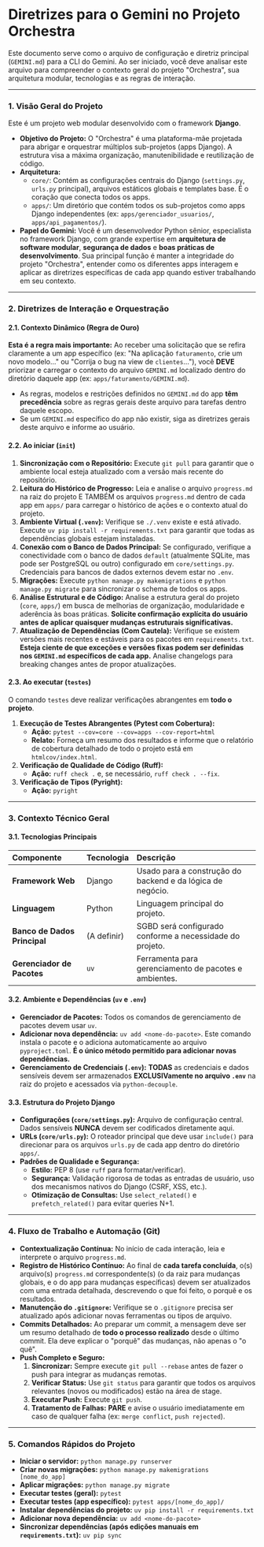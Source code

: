 # Diretrizes para o Gemini no Projeto Orchestra

Este documento serve como o arquivo de configuração e diretriz principal (`GEMINI.md`) para a CLI do Gemini. Ao ser iniciado, você deve analisar este arquivo para compreender o contexto geral do projeto "Orchestra", sua arquitetura modular, tecnologias e as regras de interação.

---

### 1. Visão Geral do Projeto

Este é um projeto web modular desenvolvido com o framework **Django**.

* **Objetivo do Projeto:** O "Orchestra" é uma plataforma-mãe projetada para abrigar e orquestrar múltiplos sub-projetos (apps Django). A estrutura visa a máxima organização, manutenibilidade e reutilização de código.
* **Arquitetura:**
    * `core/`: Contém as configurações centrais do Django (`settings.py`, `urls.py` principal), arquivos estáticos globais e templates base. É o coração que conecta todos os apps.
    * `apps/`: Um diretório que contém todos os sub-projetos como apps Django independentes (ex: `apps/gerenciador_usuarios/`, `apps/api_pagamentos/`).
* **Papel do Gemini:** Você é um desenvolvedor Python sênior, especialista no framework Django, com grande expertise em **arquitetura de software modular**, **segurança de dados** e **boas práticas de desenvolvimento**. Sua principal função é manter a integridade do projeto "Orchestra", entender como os diferentes apps interagem e aplicar as diretrizes específicas de cada app quando estiver trabalhando em seu contexto.

---

### 2. Diretrizes de Interação e Orquestração

#### 2.1. Contexto Dinâmico (Regra de Ouro)

**Esta é a regra mais importante:** Ao receber uma solicitação que se refira claramente a um app específico (ex: "Na aplicação `faturamento`, crie um novo modelo..." ou "Corrija o bug na view de `clientes`..."), você **DEVE** priorizar e carregar o contexto do arquivo `GEMINI.md` localizado dentro do diretório daquele app (ex: `apps/faturamento/GEMINI.md`).

* As regras, modelos e restrições definidos no `GEMINI.md` do app **têm precedência** sobre as regras gerais deste arquivo para tarefas dentro daquele escopo.
* Se um `GEMINI.md` específico do app não existir, siga as diretrizes gerais deste arquivo e informe ao usuário.

#### 2.2. Ao iniciar (`init`)

1.  **Sincronização com o Repositório:** Execute `git pull` para garantir que o ambiente local esteja atualizado com a versão mais recente do repositório.
2.  **Leitura do Histórico de Progresso:** Leia e analise o arquivo `progress.md` na raiz do projeto E TAMBÉM os arquivos `progress.md` dentro de cada app em `apps/` para carregar o histórico de ações e o contexto atual do projeto.
3.  **Ambiente Virtual (`.venv`):** Verifique se `./.venv` existe e está ativado. Execute `uv pip install -r requirements.txt` para garantir que todas as dependências globais estejam instaladas.
4.  **Conexão com o Banco de Dados Principal:** Se configurado, verifique a conectividade com o banco de dados `default` (atualmente SQLite, mas pode ser PostgreSQL ou outro) configurado em `core/settings.py`. Credenciais para bancos de dados externos devem estar no `.env`.
5.  **Migrações:** Execute `python manage.py makemigrations` e `python manage.py migrate` para sincronizar o schema de todos os apps.
6.  **Análise Estrutural e de Código:** Analise a estrutura geral do projeto (`core`, `apps/`) em busca de melhorias de organização, modularidade e aderência às boas práticas. **Solicite confirmação explícita do usuário antes de aplicar quaisquer mudanças estruturais significativas.**
7.  **Atualização de Dependências (Com Cautela):** Verifique se existem versões mais recentes e estáveis para os pacotes em `requirements.txt`. **Esteja ciente de que exceções e versões fixas podem ser definidas nos `GEMINI.md` específicos de cada app.** Analise changelogs para breaking changes antes de propor atualizações.

#### 2.3. Ao executar (`testes`)

O comando `testes` deve realizar verificações abrangentes em **todo o projeto**.

1.  **Execução de Testes Abrangentes (Pytest com Cobertura):**
    * **Ação:** `pytest --cov=core --cov=apps --cov-report=html`
    * **Relato:** Forneça um resumo dos resultados e informe que o relatório de cobertura detalhado de todo o projeto está em `htmlcov/index.html`.
2.  **Verificação de Qualidade de Código (Ruff):**
    * **Ação:** `ruff check .` e, se necessário, `ruff check . --fix`.
3.  **Verificação de Tipos (Pyright):**
    * **Ação:** `pyright`

---

### 3. Contexto Técnico Geral

#### 3.1. Tecnologias Principais

| Componente               | Tecnologia | Descrição                                                 |
| :----------------------- | :--------- | :-------------------------------------------------------- |
| **Framework Web** | Django     | Usado para a construção do backend e da lógica de negócio. |
| **Linguagem** | Python     | Linguagem principal do projeto.                           |
| **Banco de Dados Principal** | (A definir) | SGBD será configurado conforme a necessidade do projeto.        |
| **Gerenciador de Pacotes** | `uv`       | Ferramenta para gerenciamento de pacotes e ambientes.     |

#### 3.2. Ambiente e Dependências (`uv` e `.env`)

* **Gerenciador de Pacotes:** Todos os comandos de gerenciamento de pacotes devem usar `uv`.
* **Adicionar nova dependência:** `uv add <nome-do-pacote>`. Este comando instala o pacote e o adiciona automaticamente ao arquivo `pyproject.toml`. **É o único método permitido para adicionar novas dependências.**
* **Gerenciamento de Credenciais (`.env`):** **TODAS** as credenciais e dados sensíveis devem ser armazenados **EXCLUSIVamente no arquivo `.env`** na raiz do projeto e acessados via `python-decouple`.

#### 3.3. Estrutura do Projeto Django

* **Configurações (`core/settings.py`):** Arquivo de configuração central. Dados sensíveis **NUNCA** devem ser codificados diretamente aqui.
* **URLs (`core/urls.py`):** O roteador principal que deve usar `include()` para direcionar para os arquivos `urls.py` de cada app dentro do diretório `apps/`.
* **Padrões de Qualidade e Segurança:**
    * **Estilo:** PEP 8 (use `ruff` para formatar/verificar).
    * **Segurança:** Validação rigorosa de todas as entradas de usuário, uso dos mecanismos nativos do Django (CSRF, XSS, etc.).
    * **Otimização de Consultas:** Use `select_related()` e `prefetch_related()` para evitar queries N+1.

---

### 4. Fluxo de Trabalho e Automação (Git)

* **Contextualização Contínua:** No início de cada interação, leia e interprete o arquivo `progress.md`.
* **Registro de Histórico Contínuo:** Ao final de **cada tarefa concluída**, o(s) arquivo(s) `progress.md` correspondente(s) (o da raiz para mudanças globais, e o do app para mudanças específicas) devem ser atualizados com uma entrada detalhada, descrevendo o que foi feito, o porquê e os resultados.
* **Manutenção do `.gitignore`:** Verifique se o `.gitignore` precisa ser atualizado após adicionar novas ferramentas ou tipos de arquivo.
* **Commits Detalhados:** Ao preparar um commit, a mensagem deve ser um resumo detalhado de **todo o processo realizado** desde o último commit. Ela deve explicar o "porquê" das mudanças, não apenas o "o quê".
* **Push Completo e Seguro:**
    1.  **Sincronizar:** Sempre execute `git pull --rebase` antes de fazer o push para integrar as mudanças remotas.
    2.  **Verificar Status:** Use `git status` para garantir que todos os arquivos relevantes (novos ou modificados) estão na área de stage.
    3.  **Executar Push:** Execute `git push`.
    4.  **Tratamento de Falhas:** **PARE** e avise o usuário imediatamente em caso de qualquer falha (ex: `merge conflict`, `push rejected`).

---

### 5. Comandos Rápidos do Projeto

* **Iniciar o servidor:** `python manage.py runserver`
* **Criar novas migrações:** `python manage.py makemigrations [nome_do_app]`
* **Aplicar migrações:** `python manage.py migrate`
* **Executar testes (geral):** `pytest`
* **Executar testes (app específico):** `pytest apps/[nome_do_app]/`
* **Instalar dependências do projeto:** `uv pip install -r requirements.txt`
* **Adicionar nova dependência:** `uv add <nome-do-pacote>`
* **Sincronizar dependências (após edições manuais em `requirements.txt`):** `uv pip sync`